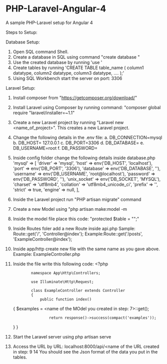 # PHP-Laravel-Angular-4
A sample PHP-Laravel setup for Angular 4

Steps to Setup:

Database Setup: 

1. Open SQL command Shell.
2. Create a database in SQL using command "create database <name of the database>"
2. Use the created database by running 'use <name of the database>'
3. Create tables by running 'CREATE TABLE table_name (
    column1 datatype,
    column2 datatype,
    column3 datatype,
   ....
);'
4. Using SQL Workbench start the server on port: 3306

Laravel Setup:

1. Install composer from "https://getcomposer.org/download/"
2. Install Laravel using Composer by running command: "composer global require "laravel/installer=~1.1"
3. Create a new Laravel project by running "Laravel new <name_of_project>". This creates a new Laravel project. 
4. Change the following details in the .env file:
            a. DB_CONNECTION=mysql
            b. DB_HOST= 127.0.0.1
            c. DB_PORT=3306
            d. DB_DATABASE=<name of the database>
            e. DB_USERNAME=root
            f. DB_PASSWORD=<password to access the database>
5. Inside config folder change the following details inside database.php
        'mysql' => [
            'driver' => 'mysql',
            'host' => env('DB_HOST', 'localhost'),
            'port' => env('DB_PORT', '3306'),
            'database' => env('DB_DATABASE', '<name of the database>'),
            'username' => env('DB_USERNAME', 'root@localhost'),
            'password' => env('DB_PASSWORD', '<password to access the database>'),
            'unix_socket' => env('DB_SOCKET', 'MYSQL'),
            'charset' => 'utf8mb4',
            'collation' => 'utf8mb4_unicode_ci',
            'prefix' => '',
            'strict' => true,
            'engine' => null,
        ],
        
6. Inside the Laravel project run "PHP artisan migrate" command
7. Create a new Model using "php artisan make:model <name of the Model> -m
8. Inside the model file place this code: "protected $table = "<Name of the table you want to access>";"
9. Inside Routes foler add a new Route inside api.php
      Sample: Route::get('/<needed url>', '<any name of controller>Controller@index');
      Example:Route::get('/posts', 'ExampleController@index');
10. Inside app/http create new file with the same name as you gave above.
      Example: ExampleController.php
11. Inside the file write this following code:
                      <?php

                namespace App\Http\Controllers;

                use Illuminate\Http\Request;

                class ExampleController extends Controller
                {
                    public function index()
    {
                     $examples = <name of the MOdel you created in step: 7>::get();

                        return response()->success(compact('examples'));
    
    }
                }
12. Start the Laravel server using php artisan serve
13. Access the URL by URL: localhost:8000/api/<name of the URL created in step: 9
14 You should see the Json format of the data you put in the tables.
